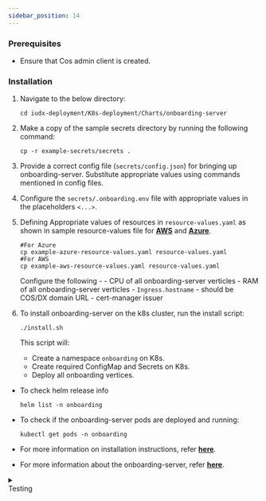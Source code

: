 ```yaml
---
sidebar_position: 14
---
```


### Prerequisites

- Ensure that Cos admin client is created.

### Installation

1. Navigate to the below directory:

    ```
    cd iudx-deployment/K8s-deployment/Charts/onboarding-server
    ```

2. Make a copy of the sample secrets directory by running the following command:
    ```
    cp -r example-secrets/secrets .
    ```

3. Provide a correct config file (`secrets/config.json`) for bringing up onboarding-server. Substitute appropriate values using commands mentioned in config files.

4. Configure the `secrets/.onboarding.env` file with appropriate values in the placeholders `<...>`.

5. Defining Appropriate values of resources in `resource-values.yaml` as shown in sample resource-values file for **[AWS](https://github.com/datakaveri/iudx-deployment/blob/5.0.0/K8s-deployment/Charts/onboarding-server/example-aws-resource-values.yaml)** and **[Azure](https://github.com/datakaveri/iudx-deployment/blob/5.0.0/K8s-deployment/Charts/onboarding-server/example-azure-resource-values.yaml)**.  

    ```
    #For Azure
    cp example-azure-resource-values.yaml resource-values.yaml
    #For AWS
    cp example-aws-resource-values.yaml resource-values.yaml
    ```
    Configure the following -
       - CPU of all onboarding-server verticles
       - RAM of all onboarding-server verticles
       - `Ingress.hostname` - should be COS/DX domain URL
       - cert-manager issuer

6. To install onboarding-server on the k8s cluster, run the install script:
    ```
    ./install.sh
    ```

    This script will:
    - Create a namespace `onboarding` on K8s.
    - Create required ConfigMap and Secrets on K8s.
    - Deploy all onboarding vertices.

- To check helm release info
    ```
    helm list -n onboarding
    ```

- To check if the onboarding-server pods are deployed and running:
    ```
    kubectl get pods -n onboarding
    ```

- For more information on installation instructions, refer **[here](https://github.com/datakaveri/iudx-deployment/tree/5.0.0/K8s-deployment/Charts/onboarding-server#introduction)**.
- For more information about the onboarding-server, refer **[here](https://github.com/datakaveri/iudx-onboarding-server/tree/1.0.1)**.

<details>
<summary><div class="style">Testing</div></summary>

- Onboarding-server API documentation can be accessed from `https://<cos-domain>/onboarding/apis`.
- Check the logs of all pods in `onboarding` namespace, there should not be any error log. If it's there, please address as specified/indicated by the log:
    ```
    kubectl logs -f -n onboarding <onboarding-pod-name>
    ```

</details>
